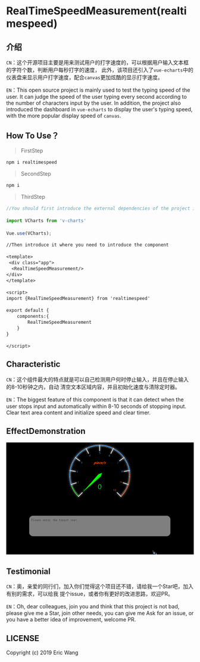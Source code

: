 # RealTimeSpeedMeasurement(realtimespeed)

## 介绍

`CN`：这个开源项目主要是用来测试用户的打字速度的，可以根据用户输入文本框的字符个数，判断用户每秒打字的速度，
此外，该项目还引入了`vue-echarts`中的仪表盘来显示用户打字速度，配合`canvas`更加炫酷的显示打字速度。

`EN`：This open source project is mainly used to test the typing speed of the user. It can judge the speed of the user typing every second according to the number of characters input by the user.
     In addition, the project also introduced the dashboard in `vue-echarts` to display the user's typing speed, with the more popular display speed of `canvas`.
 
## How To Use？
 
> FirstStep
```bash
npm i realtimespeed
```

> SecondStep

```bash
npm i 
```

>ThirdStep

```javascript
//You should first introduce the external dependencies of the project in your `main.js`

import VCharts from 'v-charts'

Vue.use(VCharts);

```

```vue
//Then introduce it where you need to introduce the component

<template>
 <div class="app">
  <RealTimeSpeedMeasurement/>
</div>
</template>

<script>
import {RealTimeSpeedMeasurement} from 'realtimespeed'

export default {
    components:{
        RealTimeSpeedMeasurement
    }
}

</script>
```
## Characteristic

`CN`：这个组件最大的特点就是可以自己检测用户何时停止输入，并且在停止输入的8-10秒钟之内，自动
清空文本区域内容，并且初始化速度与清除定时器。

`EN`：The biggest feature of this component is that it can detect when the user stops input and automatically within 8-10 seconds of stopping input.
     Clear text area content and initialize speed and clear timer.

## EffectDemonstration 

![display](https://github.com/bigbigDreamer/GraphBed/blob/master/MyBlogImg/speed.gif?raw=true)

## Testimonial

`CN`：奥，亲爱的同行们，加入你们觉得这个项目还不错，请给我一个Star吧，加入有别的需求，可以给我
提个issue，或者你有更好的改进思路，欢迎PR。

`EN`：Oh, dear colleagues, join you and think that this project is not bad, please give me a Star, join other needs, you can give me
     Ask for an issue, or you have a better idea of ​​improvement, welcome PR.

## LICENSE 

Copyright (c) 2019 Eric Wang